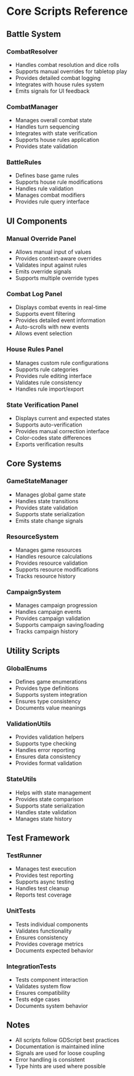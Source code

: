 # Core Scripts Reference

## Battle System

### CombatResolver
- Handles combat resolution and dice rolls
- Supports manual overrides for tabletop play
- Provides detailed combat logging
- Integrates with house rules system
- Emits signals for UI feedback

### CombatManager
- Manages overall combat state
- Handles turn sequencing
- Integrates with state verification
- Supports house rules application
- Provides state validation

### BattleRules
- Defines base game rules
- Supports house rule modifications
- Handles rule validation
- Manages combat modifiers
- Provides rule query interface

## UI Components

### Manual Override Panel
- Allows manual input of values
- Provides context-aware overrides
- Validates input against rules
- Emits override signals
- Supports multiple override types

### Combat Log Panel
- Displays combat events in real-time
- Supports event filtering
- Provides detailed event information
- Auto-scrolls with new events
- Allows event selection

### House Rules Panel
- Manages custom rule configurations
- Supports rule categories
- Provides rule editing interface
- Validates rule consistency
- Handles rule import/export

### State Verification Panel
- Displays current and expected states
- Supports auto-verification
- Provides manual correction interface
- Color-codes state differences
- Exports verification results

## Core Systems

### GameStateManager
- Manages global game state
- Handles state transitions
- Provides state validation
- Supports state serialization
- Emits state change signals

### ResourceSystem
- Manages game resources
- Handles resource calculations
- Provides resource validation
- Supports resource modifications
- Tracks resource history

### CampaignSystem
- Manages campaign progression
- Handles campaign events
- Provides campaign validation
- Supports campaign saving/loading
- Tracks campaign history

## Utility Scripts

### GlobalEnums
- Defines game enumerations
- Provides type definitions
- Supports system integration
- Ensures type consistency
- Documents value meanings

### ValidationUtils
- Provides validation helpers
- Supports type checking
- Handles error reporting
- Ensures data consistency
- Provides format validation

### StateUtils
- Helps with state management
- Provides state comparison
- Supports state serialization
- Handles state validation
- Manages state history

## Test Framework

### TestRunner
- Manages test execution
- Provides test reporting
- Supports async testing
- Handles test cleanup
- Reports test coverage

### UnitTests
- Tests individual components
- Validates functionality
- Ensures consistency
- Provides coverage metrics
- Documents expected behavior

### IntegrationTests
- Tests component interaction
- Validates system flow
- Ensures compatibility
- Tests edge cases
- Documents system behavior

## Notes
- All scripts follow GDScript best practices
- Documentation is maintained inline
- Signals are used for loose coupling
- Error handling is consistent
- Type hints are used where possible 